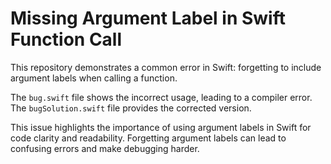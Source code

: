 # Missing Argument Label in Swift Function Call

This repository demonstrates a common error in Swift: forgetting to include argument labels when calling a function.

The `bug.swift` file shows the incorrect usage, leading to a compiler error.  The `bugSolution.swift` file provides the corrected version.

This issue highlights the importance of using argument labels in Swift for code clarity and readability.  Forgetting argument labels can lead to confusing errors and make debugging harder.
